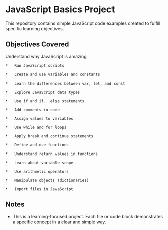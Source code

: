 # JavaScript Basics Project
This repository contains simple JavaScript code examples created to fulfill specific learning objectives.

## Objectives Covered
Understand why JavaScript is amazing

    *   Run JavaScript scripts

    *   Create and use variables and constants

    *   Learn the differences between var, let, and const

    *   Explore JavaScript data types

    *   Use if and if...else statements

    *   Add comments in code

    *   Assign values to variables

    *   Use while and for loops

    *   Apply break and continue statements

    *   Define and use functions

    *   Understand return values in functions

    *   Learn about variable scope

    *   Use arithmetic operators

    *   Manipulate objects (dictionaries)

    *   Import files in JavaScript

## Notes
- This is a learning-focused project. Each file or code block demonstrates a specific concept in a clear and simple way.
